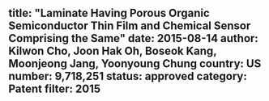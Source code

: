 title: "Laminate Having Porous Organic Semiconductor Thin Film and Chemical Sensor Comprising the Same"
date: 2015-08-14
author: Kilwon Cho, Joon Hak Oh, Boseok Kang, Moonjeong Jang, Yoonyoung Chung
country: US
number: 9,718,251
status: approved
category: Patent
filter: 2015
---
